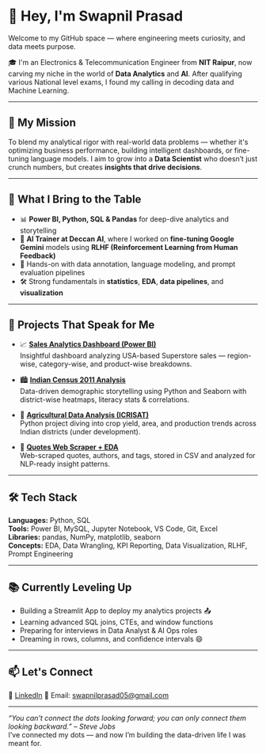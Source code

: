 # 👋 Hey, I'm Swapnil Prasad

Welcome to my GitHub space — where engineering meets curiosity, and data meets purpose.

🎓 I'm an Electronics & Telecommunication Engineer from **NIT Raipur**, now carving my niche in the world of **Data Analytics** and **AI**. After qualifying various National level exams, I found my calling in decoding data and Machine Learning.

---

## 🚀 My Mission

To blend my analytical rigor with real-world data problems — whether it's optimizing business performance, building intelligent dashboards, or fine-tuning language models. I aim to grow into a **Data Scientist** who doesn’t just crunch numbers, but creates **insights that drive decisions**.

---

## 🧠 What I Bring to the Table

- 📊 **Power BI, Python, SQL & Pandas** for deep-dive analytics and storytelling  
- 🤖 **AI Trainer at Deccan AI**, where I worked on **fine-tuning Google Gemini** models using **RLHF (Reinforcement Learning from Human Feedback)**  
- 🧠 Hands-on with data annotation, language modeling, and prompt evaluation pipelines  
- 🛠️ Strong fundamentals in **statistics**, **EDA**, **data pipelines**, and **visualization**

---

## 📂 Projects That Speak for Me

- 📈 [**Sales Analytics Dashboard (Power BI)**](https://github.com/swapnilprasad69/Superstore-Sales-Analysis-Dashboard-USA-Regions-Categories-)  
  Insightful dashboard analyzing USA-based Superstore sales — region-wise, category-wise, and product-wise breakdowns.

- 🏙️ [**Indian Census 2011 Analysis**](https://github.com/swapnilprasad69/Indian_Census_2011_Analysis)  
  Data-driven demographic storytelling using Python and Seaborn with district-wise heatmaps, literacy stats & correlations.

- 🌾 [**Agricultural Data Analysis (ICRISAT)**](https://github.com/swapnilprasad69/Indian-Agriculture-Data-Analysis)  
  Python project diving into crop yield, area, and production trends across Indian districts (under development).

- 💬 [**Quotes Web Scraper + EDA**](https://github.com/swapnilprasad69/Build-Week-Project-2)  
  Web-scraped quotes, authors, and tags, stored in CSV and analyzed for NLP-ready insight patterns.

---

## 🛠️ Tech Stack

**Languages:** Python, SQL  
**Tools:** Power BI, MySQL, Jupyter Notebook, VS Code, Git, Excel  
**Libraries:** pandas, NumPy, matplotlib, seaborn  
**Concepts:** EDA, Data Wrangling, KPI Reporting, Data Visualization, RLHF, Prompt Engineering

---

## 📚 Currently Leveling Up

- Building a Streamlit App to deploy my analytics projects 📤  
- Learning advanced SQL joins, CTEs, and window functions  
- Preparing for interviews in Data Analyst & AI Ops roles  
- Dreaming in rows, columns, and confidence intervals 😄

---

## 📫 Let's Connect

🔗 [LinkedIn]([https://www.linkedin.com/in/swapnilprasad](https://in.linkedin.com/in/swapnil-prasad-387295178))  
📧 Email: swapnilprasad05@gmail.com  

---

_“You can’t connect the dots looking forward; you can only connect them looking backward.” – Steve Jobs_  
I’ve connected my dots — and now I’m building the data-driven life I was meant for.

